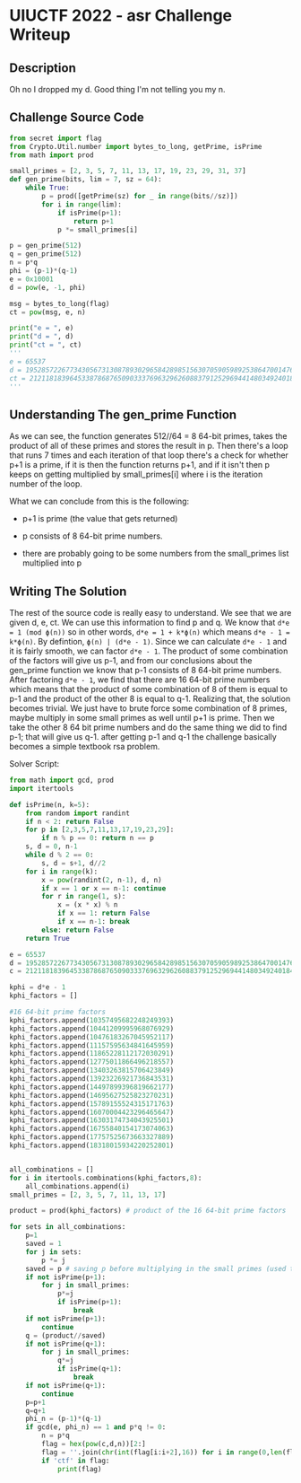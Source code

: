 # UIUCTF 2022 - asr Challenge Writeup

## Description

Oh no I dropped my d. Good thing I'm not telling you my n.

## Challenge Source Code

```python
from secret import flag
from Crypto.Util.number import bytes_to_long, getPrime, isPrime
from math import prod

small_primes = [2, 3, 5, 7, 11, 13, 17, 19, 23, 29, 31, 37]
def gen_prime(bits, lim = 7, sz = 64):
    while True:
        p = prod([getPrime(sz) for _ in range(bits//sz)])
        for i in range(lim):
            if isPrime(p+1):
                return p+1
            p *= small_primes[i]

p = gen_prime(512)
q = gen_prime(512)
n = p*q
phi = (p-1)*(q-1)
e = 0x10001
d = pow(e, -1, phi)

msg = bytes_to_long(flag)
ct = pow(msg, e, n)

print("e = ", e)
print("d = ", d)
print("ct = ", ct)
'''
e = 65537
d = 195285722677343056731308789302965842898515630705905989253864700147610471486140197351850817673117692460241696816114531352324651403853171392804745693538688912545296861525940847905313261324431856121426611991563634798757309882637947424059539232910352573618475579466190912888605860293465441434324139634261315613929473
ct = 212118183964533878687650903337696329626088379125296944148034924018434446792800531043981892206180946802424273758169180391641372690881250694674772100520951338387690486150086059888545223362117314871848416041394861399201900469160864641377209190150270559789319354306267000948644929585048244599181272990506465820030285
'''
```

## Understanding The gen_prime Function

As we can see, the function generates 512//64 = 8 64-bit primes, takes the product of all of these primes and stores the result in p. Then there's a loop that runs 7 times and each iteration of that loop there's a check for whether p+1 is a prime, if it is then the function returns p+1, and if it isn't then p keeps on getting multiplied by small_primes[i] where i is the iteration number of the loop.

What we can conclude from this is the following:

- p+1 is prime (the value that gets returned)

- p consists of 8 64-bit prime numbers.

- there are probably going to be some numbers from the small_primes list multiplied into p

## Writing The Solution

The rest of the source code is really easy to understand. We see that we are given d, e, ct. We can use this information to find p and q. We know that `d*e = 1 (mod ϕ(n))` so in other words,
`d*e = 1 + k*ϕ(n)` which means `d*e - 1 = k*ϕ(n)`. By defintion, `ϕ(n) | (d*e - 1)`. Since we can calculate `d*e - 1` and it is fairly smooth, we can factor `d*e - 1`. The product of some combination of the factors will give us p-1, and from our conclusions about the gen_prime function we know that p-1 consists of 8 64-bit prime numbers. After factoring `d*e - 1`, we find that there are 16 64-bit prime numbers which means that the product of some combination of 8 of them is equal to p-1 and the product of the other 8 is equal to q-1. Realizing that, the solution becomes trivial. We just have to brute force some combination of 8 primes, maybe multiply in some small primes as well until p+1 is prime. Then we take the other 8 64 bit prime numbers and do the same thing we did to find p-1; that will give us q-1. after getting p-1 and q-1 the challenge basically becomes a simple textbook rsa problem.

Solver Script:

```python
from math import gcd, prod
import itertools

def isPrime(n, k=5):
    from random import randint
    if n < 2: return False
    for p in [2,3,5,7,11,13,17,19,23,29]:
        if n % p == 0: return n == p
    s, d = 0, n-1
    while d % 2 == 0:
        s, d = s+1, d//2
    for i in range(k):
        x = pow(randint(2, n-1), d, n)
        if x == 1 or x == n-1: continue
        for r in range(1, s):
            x = (x * x) % n
            if x == 1: return False
            if x == n-1: break
        else: return False
    return True

e = 65537
d = 195285722677343056731308789302965842898515630705905989253864700147610471486140197351850817673117692460241696816114531352324651403853171392804745693538688912545296861525940847905313261324431856121426611991563634798757309882637947424059539232910352573618475579466190912888605860293465441434324139634261315613929473
c = 212118183964533878687650903337696329626088379125296944148034924018434446792800531043981892206180946802424273758169180391641372690881250694674772100520951338387690486150086059888545223362117314871848416041394861399201900469160864641377209190150270559789319354306267000948644929585048244599181272990506465820030285

kphi = d*e - 1
kphi_factors = []

#16 64-bit prime factors
kphi_factors.append(10357495682248249393)
kphi_factors.append(10441209995968076929)
kphi_factors.append(10476183267045952117)
kphi_factors.append(11157595634841645959)
kphi_factors.append(11865228112172030291)
kphi_factors.append(12775011866496218557)
kphi_factors.append(13403263815706423849)
kphi_factors.append(13923226921736843531)
kphi_factors.append(14497899396819662177)
kphi_factors.append(14695627525823270231)
kphi_factors.append(15789155524315171763)
kphi_factors.append(16070004423296465647)
kphi_factors.append(16303174734043925501)
kphi_factors.append(16755840154173074063)
kphi_factors.append(17757525673663327889)
kphi_factors.append(18318015934220252801)


all_combinations = []
for i in itertools.combinations(kphi_factors,8):
    all_combinations.append(i)
small_primes = [2, 3, 5, 7, 11, 13, 17]

product = prod(kphi_factors) # product of the 16 64-bit prime factors

for sets in all_combinations:
    p=1
    saved = 1
    for j in sets:
        p *= j
    saved = p # saving p before multiplying in the small primes (used to find q)
    if not isPrime(p+1):
        for j in small_primes:
            p*=j
            if isPrime(p+1):
                break
    if not isPrime(p+1):
        continue
    q = (product//saved)
    if not isPrime(q+1):
        for j in small_primes:
            q*=j
            if isPrime(q+1):
                break
    if not isPrime(q+1):
        continue
    p=p+1
    q=q+1
    phi_n = (p-1)*(q-1)
    if gcd(e, phi_n) == 1 and p*q != 0:
        n = p*q
        flag = hex(pow(c,d,n))[2:]
        flag = ''.join(chr(int(flag[i:i+2],16)) for i in range(0,len(flag),2))
        if 'ctf' in flag:
            print(flag)
```
